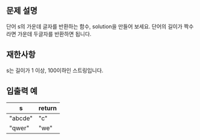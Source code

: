 ## 문제 설명
단어 s의 가운데 글자를 반환하는 함수, solution을 만들어 보세요. 단어의 길이가 짝수라면 가운데 두글자를 반환하면 됩니다.

## 재한사항
s는 길이가 1 이상, 100이하인 스트링입니다.
## 입출력 예
|s	|return|
|-|-|
|"abcde"|	"c"|
|"qwer"|	"we"|